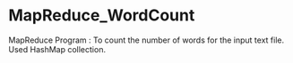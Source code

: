 # MapReduce_WordCount

MapReduce Program : To count the number of words for the input text file. Used HashMap collection.
